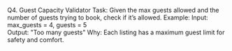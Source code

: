 Q4. Guest Capacity Validator
Task:
Given the max guests allowed and the number of guests trying to book, check if it’s allowed.
Example:
Input: max_guests = 4, guests = 5  
Output: "Too many guests"
Why: Each listing has a maximum guest limit for safety and comfort.